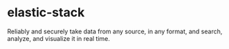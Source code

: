 # elastic-stack
Reliably and securely take data from any source, in any format, and  search, analyze, and visualize it in real time.
